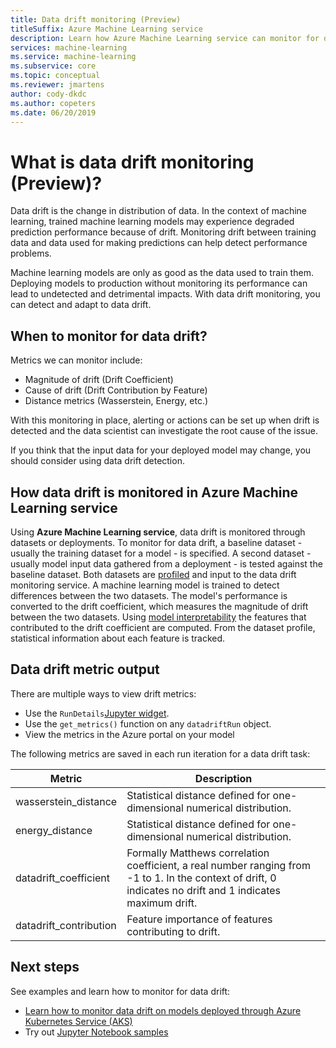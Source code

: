 ```yaml
---
title: Data drift monitoring (Preview)
titleSuffix: Azure Machine Learning service
description: Learn how Azure Machine Learning service can monitor for data drift.
services: machine-learning
ms.service: machine-learning
ms.subservice: core
ms.topic: conceptual
ms.reviewer: jmartens
author: cody-dkdc
ms.author: copeters
ms.date: 06/20/2019
---
```


# What is data drift monitoring (Preview)?

Data drift is the change in distribution of data. In the context of machine learning, trained machine learning models may experience degraded prediction performance because of drift. Monitoring drift between training data and data used for making predictions can help detect performance problems.

Machine learning models are only as good as the data used to train them. Deploying models to production without monitoring its performance can lead to undetected and detrimental impacts. With data drift monitoring, you can detect and adapt to data drift. 

## When to monitor for data drift?

Metrics we can monitor include:

+ Magnitude of drift (Drift Coefficient)
+ Cause of drift (Drift Contribution by Feature)
+ Distance metrics (Wasserstein, Energy, etc.)

With this monitoring in place, alerting or actions can be set up when drift is detected and the data scientist can investigate the root cause of the issue. 

If you think that the input data for your deployed model may change, you should consider using data drift detection.

## How data drift is monitored in Azure Machine Learning service

Using **Azure Machine Learning service**, data drift is monitored through datasets or deployments. To monitor for data drift, a baseline dataset - usually the training dataset for a model - is specified. A second dataset - usually model input data gathered from a deployment - is tested against the baseline dataset. Both datasets are [profiled](how-to-explore-prepare-data.md#explore-with-summary-statistics) and input to the data drift monitoring service. A machine learning model is trained to detect differences between the two datasets. The model's performance is converted to the drift coefficient, which measures the magnitude of drift between the two datasets. Using [model interpretability](machine-learning-interpretability-explainability.md) the features that contributed to the drift coefficient are computed. From the dataset profile, statistical information about each feature is tracked. 

## Data drift metric output

There are multiple ways to view drift metrics:

* Use the `RunDetails`[Jupyter widget](https://docs.microsoft.com/python/api/azureml-widgets/azureml.widgets?view=azure-ml-py).
* Use the `get_metrics()` function on any `datadriftRun` object.
* View the metrics in the Azure portal on your model

The following metrics are saved in each run iteration for a data drift task:

|Metric|Description|
--|--|
wasserstein_distance|Statistical distance defined for one-dimensional numerical distribution.|
energy_distance|Statistical distance defined for one-dimensional numerical distribution.|
datadrift_coefficient|Formally Matthews correlation coefficient, a real number ranging from -1 to 1. In the context of drift, 0 indicates no drift and 1 indicates maximum drift.|
datadrift_contribution|Feature importance of features contributing to drift.|

## Next steps

See examples and learn how to monitor for data drift:

+ [Learn how to monitor data drift on models deployed through Azure Kubernetes Service (AKS)](how-to-monitor-data-drift.md)
+ Try out [Jupyter Notebook samples](https://github.com/Azure/MachineLearningNotebooks/tree/master/how-to-use-azureml/data-drift/)